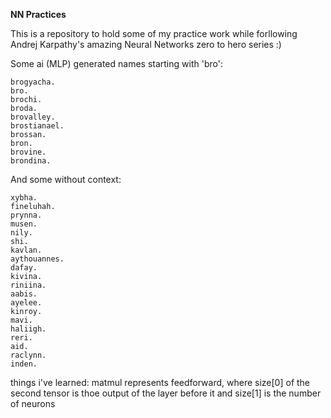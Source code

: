 **NN Practices**

This is a repository to hold some of my practice work while forllowing Andrej Karpathy's amazing Neural Networks zero to hero series :)

Some ai (MLP) generated names starting with 'bro':
```
brogyacha.
bro.
brochi.
broda.
brovalley.
brostianael.
brossan.
bron.
brovine.
brondina.
```
And some without context:
```
xybha.
fineluhah.
prynna.
musen.
nily.
shi.
kavlan.
aythouannes.
dafay.
kivina.
riniina.
aabis.
ayelee.
kinroy.
mavi.
haliigh.
reri.
aid.
raclynn.
inden.
```
things i've learned:
matmul represents feedforward, where size[0] of the second tensor is thoe output of the layer before it and size[1] is the number of neurons

